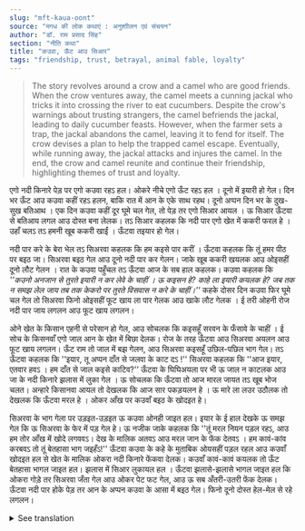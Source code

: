 ```yaml
---
slug: "mft-kaua-oont"
source: "मगध की लोक कथाएं : अनुशाीलन एवं संचयन"
author: "डॉ. राम प्रसाद सिंह"
section: "नीति कथा"
title: "कउवा, ऊँट आउ सिआर"
tags: "friendship, trust, betrayal, animal fable, loyalty"
---
```

<blockquote>
The story revolves around a crow and a camel who are good friends. When the crow ventures away, the camel meets a cunning jackal who tricks it into crossing the river to eat cucumbers. Despite the crow's warnings about trusting strangers, the camel befriends the jackal, leading to daily cucumber feasts. However, when the farmer sets a trap, the jackal abandons the camel, leaving it to fend for itself. The crow devises a plan to help the trapped camel escape. Eventually, while running away, the jackal attacks and injures the camel. In the end, the crow and camel reunite and continue their friendship, highlighting themes of trust and loyalty.
</blockquote>

एगो नदी किनारे पेड़ पर एगो कउवा रहऽ हल। ओकरे नीचे एगो ऊँट रहऽ हल । दूनो में इयारी हो गेल। दिन भर ऊँट आउ कउवा कहीं रहऽ हलन, बाकि रात में आन के एके साथ रहथ। दूनो अप्पन दिन भर के दुख-सुख बतिआथ । एक दिन कउवा कहीं दूर घूमे चल गेल, तो पेड़ तर एगो सिआर आयल । ऊ सिआर ऊँटवा से बतिआय लगल आउ दोस्त बना लेलक। तऽ सिआर कहलक कि नदी पार एगो खेत में ककरी फरल हे । उहाँ चलऽ तऽ हमनी खूब ककरी खाईं । ऊँटवा तइयार हो गेल। 

नदी पार करे के बेरा भेल तऽ सिअरवा कहलक कि हम कइसे पार करीं । ऊँटवा कहलक कि तूं हमर पीठ पर बइठ जा। सिअरवा बइठ गेल आउ दूनो नदी पार कर गेलन। जाके खूब ककरी खयलक आउ ओइसहीं दूनो लौट गेलन । रात के कउवा पहुँचल तऽ ऊँटवा आज के सब हाल कहलक। कउवा कहलक कि 
*''कउनो अनजान से तुरते इयारी न कर लेवे के चाहीं । ऊ कइसन हे? काहे ला इयारी कयलक हे?  जब तक न समझ लेल जाय तब तक केकरो पर तुरते विसवास न करे के चाहीं।''*
कहके दोसर दिन कउवा फिर घूमे चल गेल तो सिअरवा फिनो ओइसहीं फूट खाय ला पार गेलक आउ खाके लौट गेलक । ई तरी ओहनी रोज नदी पार जाय लगलन आउ फूट खाय लगलन।
 
ओने खेत के किसान एहनी से परेसान हो गेल, आउ सोचलक कि कइसहूँ सरवन के फँसावे के चाहीं । ई सोच के किसनवाँ एगो जाल आन के खेत में बिछा देलक। रोज के तरह ऊँटवा आउ सिअरवा अयलन आउ फूट खाय लगलन। ऊँट राम तो जाल में बझ गेलन, आउ सिअरवा कइसहूँ उछिल-पछिल भाग गेल। तऽ ऊँटवा कहलक कि ''इयार, तू अप्पन दाँत से जलवा के काट दऽ !'' सिअरवा कहलक कि ''आज इयार, एतवार हवऽ । हम दाँत से जाल कइसे काटिव?'’ ऊँटवा के घिघिअयला पर भी ऊ जाल न काटलक आउ जा के नदी किनारे झलास में लुका गेल । ऊ सोचलक कि ऊँटवा तो आज मारल जायत तऽ खूब भोज चलत। अन्हारे किसानवा आयल तो देखलक कि आज सार पकड़यलन हे । ऊ मारे ला लउर उठौलक 
तो देखलक कि ऊँटवा मरल हे । ओकर आँख पर कउवाँ बइठ के खोदइत हे। 

सिअरवा के भाग गेला पर उड़इत-उड़इत ऊ कउवा ओनही जाइत हल। इयार के ई हाल देखके ऊ समझ गेल कि ऊ सिअरवा के फेर में पड़ गेल हे। ऊ नजीक जाके कहलक कि ''तूं मरल नियन पड़ल रहऽ, आउ हम तोर आँख में खोदे लगववऽ। देख के मालिक अतवऽ आउ मरल जान के फेंक देतवऽ । हम कावं-कांव करबवऽ तो तूं बेतहासा भाग जइहँऽ!'' ऊँटवा कउवा के कहे के मुताबिक ओयसहीं पड़ल रहल आउ कउवाँ खोदइत हल से खेत के मालिक ओकरा नदी किनारे फेंकवा देलक। कउवाँ कावं-कावं कयलक तो ऊँट बेतहासा भागल जाइत हल। झलास में सिआर लुकायल हल । ऊँटवा झलासे-झलासे भागल जाइत हल कि ओकरा गोड़े तर सिअरवा जँता गेल आउ ओकर पेट फट गेल, आउ ऊ सब अँतरी-उतरी फेंक देलक। ऊँटवा नदी पार होके पेड़ तर आन के अप्पन कउवा के आसा में बइठ गेल। फिनो दूनो दोस्त हेल-मेल से रहे लगलन। 

<details>
<summary>See translation</summary>

Once upon a time, there lived a crow on a tree by the river. Below the tree, there was a camel. Both had become friends. Throughout the day, the camel and the crow would roam around, but at night they would stay together. They would share the joys and sorrows of their day. One day, the crow went out to explore far away, and a jackal came to the tree. The jackal started talking to the camel and made friends with it. The jackal then said, "There’s a field across the river full of cucumbers. Let’s go there, and we can eat plenty of cucumbers." The camel agreed.

When it was time to cross the river, the jackal said, "How will we cross?" The camel replied, "You can sit on my back." The jackal climbed onto the camel’s back, and together they crossed the river. Once they reached the other side, they ate lots of cucumbers, and then both returned. When the crow returned at night, the camel told it all that had happened that day. The crow said, "One should never trust a stranger too quickly. Who is that jackal? Why did you become friends with him? Until you understand someone fully, you should not trust them."

Saying this, the next day, the crow went out to explore again. The jackal once again crossed over to the other side and returned after eating cucumbers. In this way, they started crossing the river daily to enjoy the cucumbers.

On the other hand, the farmer of the field became disturbed by them and thought that he should somehow trap them. With this thought, the farmer set a net in the field. As usual, the camel and the jackal came to eat cucumbers. The camel got caught in the net while the jackal managed to escape. The camel said, "My friend, bite the net with your teeth and help me out!" The jackal replied, "Sorry, my friend, but today is Sunday. How can I bite through the net?" Even when the camel begged him, the jackal didn’t help and instead went and hid by the riverbank. He thought that if the camel was captured today, there would be a grand feast.

When the farmer arrived in the evening, he saw that he had caught something today. He lifted the net to check and saw that the camel was trapped. A crow was sitting on the camel's eye, pecking at it.

As the jackal had fled, the crow was flying nearby. Seeing the state of its friend, the crow realized that the jackal had tricked the camel. It flew closer and said, "You lie still as if you’re dead, and I’ll start pecking at your eyes. When the farmer comes, he’ll think you’re dead and throw you away. I'll caw and caw, and you can run away!" The camel did as the crow instructed and lay still while the crow kept pecking. Eventually, the farmer threw the camel away by the riverbank after he thought it was dead. When the crow cawed, the camel ran away in a frenzy. The jackal had hidden in the bushes. As the camel was running away, the jackal sprang out and bit the camel's leg, causing its belly to burst open, spilling all its insides. Once the camel had crossed the river, it sat down by the tree, hoping to find its crow friend there. Thus, the two friends continued to stay together happily.
</details>